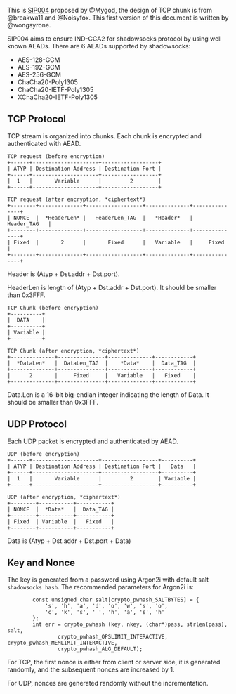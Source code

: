 This is [SIP004](https://github.com/shadowsocks/shadowsocks-org/issues/30) proposed by @Mygod, the design of TCP chunk is from @breakwa11 and @Noisyfox. This first version of this document is written by @wongsyrone.

SIP004 aims to ensure IND-CCA2 for shadowsocks protocol by using well known AEADs. There are 6 AEADs supported by shadowsocks:

* AES-128-GCM
* AES-192-GCM
* AES-256-GCM
* ChaCha20-Poly1305
* ChaCha20-IETF-Poly1305
* XChaCha20-IETF-Poly1305

## TCP Protocol

TCP stream is organized into chunks. Each chunk is encrypted and authenticated with AEAD.

```
TCP request (before encryption)
+------+---------------------+------------------+
| ATYP | Destination Address | Destination Port |
+------+---------------------+------------------+
|  1   |       Variable      |         2        |
+------+---------------------+------------------+

TCP request (after encryption, *ciphertext*)
+--------+--------------+------------------+--------------+---------------+
| NONCE  |  *HeaderLen* |   HeaderLen_TAG  |   *Header*   |  Header_TAG   |
+--------+--------------+------------------+--------------+---------------+
| Fixed  |       2      |       Fixed      |   Variable   |     Fixed     |
+--------+--------------+------------------+--------------+---------------+
```

Header is (Atyp + Dst.addr + Dst.port).

HeaderLen is length of (Atyp + Dst.addr + Dst.port). It should be smaller than 0x3FFF.

```
TCP Chunk (before encryption)
+----------+
|  DATA    |
+----------+
| Variable |
+----------+

TCP Chunk (after encryption, *ciphertext*)
+--------------+---------------+--------------+------------+
|  *DataLen*   |  DataLen_TAG  |    *Data*    |  Data_TAG  |
+--------------+---------------+--------------+------------+
|      2       |     Fixed     |   Variable   |   Fixed    |
+--------------+---------------+--------------+------------+
```

Data.Len is a 16-bit big-endian integer indicating the length of Data. It should be smaller than 0x3FFF.

## UDP Protocol

Each UDP packet is encrypted and authenticated by AEAD.

```
UDP (before encryption)
+------+---------------------+------------------+----------+
| ATYP | Destination Address | Destination Port |   Data   |
+------+---------------------+------------------+----------+
|  1   |       Variable      |         2        | Variable |
+------+---------------------+------------------+----------+

UDP (after encryption, *ciphertext*)
+--------+-----------+-----------+
| NONCE  |  *Data*   |  Data_TAG |
+--------+-----------+-----------+
| Fixed  | Variable  |   Fixed   |
+--------+-----------+-----------+
```

Data is (Atyp + Dst.addr + Dst.port + Data)

## Key and Nonce 

The key is generated from a password using Argon2i with default salt `shadowsocks hash`. The
recommended parameters for Argon2i is:

```
        const unsigned char salt[crypto_pwhash_SALTBYTES] = {
            's', 'h', 'a', 'd', 'o', 'w', 's', 'o',
            'c', 'k', 's', ' ', 'h', 'a', 's', 'h'
        };
        int err = crypto_pwhash (key, nkey, (char*)pass, strlen(pass), salt,
                crypto_pwhash_OPSLIMIT_INTERACTIVE, crypto_pwhash_MEMLIMIT_INTERACTIVE,
                crypto_pwhash_ALG_DEFAULT);
```

For TCP, the first nonce is either from client or server side, it is generated randomly, and
the subsequent nonces are increased by 1.

For UDP, nonces are generated randomly without the incrementation.

